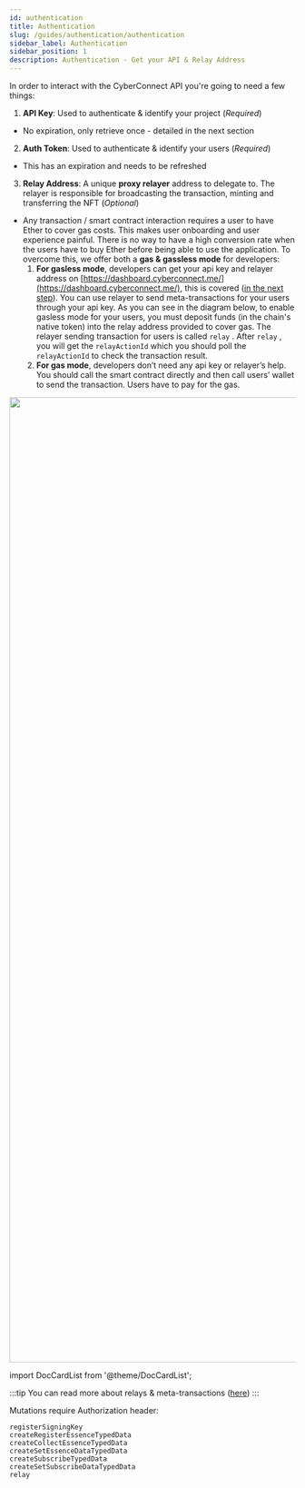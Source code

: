 ```yaml
---
id: authentication
title: Authentication
slug: /guides/authentication/authentication
sidebar_label: Authentication
sidebar_position: 1
description: Authentication - Get your API & Relay Address
---
```


In order to interact with the CyberConnect API you're going to need a few things:

1. **API Key**: Used to authenticate & identify your project (_Required_)

- No expiration, only retrieve once - detailed in the next section

2. **Auth Token**: Used to authenticate & identify your users (_Required_)

- This has an expiration and needs to be refreshed

3. **Relay Address**: A unique **proxy relayer** address to delegate to. The relayer is responsible for broadcasting the transaction, minting and transferring the NFT (_Optional_)

- Any transaction / smart contract interaction requires a user to have Ether to cover gas costs.  This makes user onboarding and user experience painful. There is no way to have a high conversion rate when the users have to buy Ether before being able to use the application. To overcome this, we offer both a **gas & gassless mode**  for developers:
    1. **For gasless mode**, developers can get your api key and relayer address on [https://dashboard.cyberconnect.me/](https://dashboard.cyberconnect.me/), this is covered ([in the next step](/guides/authentication/get-api-key)). You can use relayer to send meta-transactions for your users through your api key.  As you can see in the diagram below, to enable gasless mode for your users, you must deposit funds (in the chain's native token) into the relay address provided to cover gas. The relayer sending transaction for users is called `relay` . After `relay` , you will get the `relayActionId` which you should poll the `relayActionId` to check the transaction result.
    2. **For gas mode**, developers don’t need any api key or relayer’s help. You should call the smart contract directly and then call users’ wallet to send the transaction. Users have to pay for the gas.


<img src="/img/v2/auth_and_gas_v_gasless.png" height="1700px" width="1700px"/>

import DocCardList from '@theme/DocCardList';

:::tip
You can read more about relays & meta-transactions ([here](https://hackernoon.com/what-is-a-transaction-relayer-and-how-does-it-work-bd1q3ywa))
:::


<DocCardList/>

Mutations require Authorization header:

```
registerSigningKey
createRegisterEssenceTypedData
createCollectEssenceTypedData
createSetEssenceDataTypedData
createSubscribeTypedData
createSetSubscribeDataTypedData
relay
```
